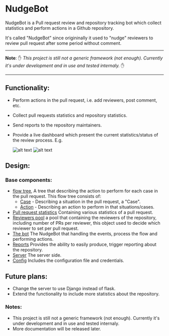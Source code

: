 # NudgeBot

NudgeBot is a Pull request review and repository tracking bot which collect statistics and perform actions in a Github repository.

It's called "NudgeBot" since origininally it used to "nudge" reviewers to review pull request after some period without comment.

_______________________

__Note__: :hand: _This project is still not a generic framework (not enough). Currently it's under development and in use and tested internaly._ :hand:
_______________________

## Functionality:
- Perform actions in the pull request, i.e. add reviewers, post comment, etc.
- Collect pull requests statistics and repository statistics.
- Send reports to the repository maintainers.
- Provide a live dashboard which present the current statistics/status of the review process. E.g.

  ![alt text](https://raw.githubusercontent.com/gshefer/NudgeBot/master/doc/reviewers_pool_table.png)
  ![alt text](https://raw.githubusercontent.com/gshefer/NudgeBot/master/doc/pull_request_statistics_table.png)

## Design:
### Base components:

- [flow tree](https://github.com/gshefer/NudgeBot/blob/master/nudgebot/flow.py), A tree that describing the action to perform for each case in the pull request. This flow tree consists of:
  - [Case](https://github.com/gshefer/NudgeBot/blob/master/nudgebot/lib/actions/__init__.py) - Describing a situation in the pull request, a "Case".
  - [Action](https://github.com/gshefer/NudgeBot/blob/master/nudgebot/lib/cases/__init__.py) - Describing an action to perform in that situations/cases.
- [Pull request statistics](https://github.com/gshefer/NudgeBot/blob/master/nudgebot/lib/github/pull_request_statistics.py) Containing various statistics of a pull request.
- [Reviewers pool](https://github.com/gshefer/NudgeBot/blob/master/nudgebot/lib/github/reviewers_pool.py) a pool that containing the reviewers of the repository, including number of PRs per reviewer, this object used to decide which reviewer to set per pull request.
- [The bot](https://github.com/gshefer/NudgeBot/blob/master/nudgebot/__init__.py) The NudgeBot that handling the events, process the flow and performing actions.
- [Reports](https://github.com/gshefer/NudgeBot/blob/master/nudgebot/reports) Provides the ability to easily produce, trigger reporting about the repository.
- [Server](https://github.com/gshefer/NudgeBot/tree/master/nudgebot/server) The server side.
- [Config](https://github.com/gshefer/NudgeBot/tree/master/config) Includes the configuration file and credentials.

## Future plans:
- Change the server to use Django instead of flask.
- Extend the functionality to include more statistics about the repository.
### Notes:
- This project is still not a generic framework (not enough). Currently it's under development and in use and tested internaly.
- More documentation will be released later.
